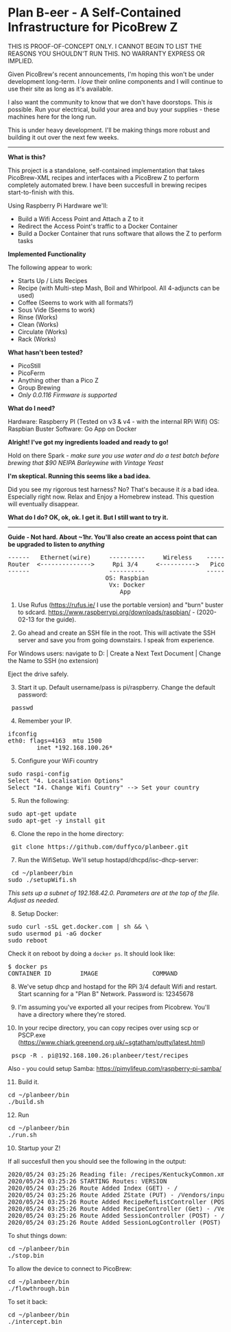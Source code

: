 # Plan B-eer - A Self-Contained Infrastructure for PicoBrew Z

THIS IS PROOF-OF-CONCEPT ONLY.  I CANNOT BEGIN TO LIST THE REASONS YOU SHOULDN'T RUN THIS.  NO WARRANTY EXPRESS OR IMPLIED.

Given PicoBrew's recent announcements, I'm hoping this won't be under development long-term.   I *love* their online components and I will continue to use their site as long as it's available.  

I also want the community to know that we don't have doorstops.  This *is* possible.  Run your electrical, build your area and buy your supplies - these machines here for the long run.

This is under heavy development.  I'll be making things more robust and building it out over the next few weeks.

----------------------------------------------------------------------------------------------------------------------------------------
<b> What is this? </b>

This project is a standalone, self-contained implementation that takes PicoBrew-XML recipes and interfaces with a PicoBrew Z to perform completely automated brew.   I have been succesfull in brewing recipes start-to-finish with this.

Using Raspberry Pi Hardware we'll:
- Build a Wifi Access Point and Attach a Z to it
- Redirect the Access Point's traffic to a Docker Container
- Build a Docker Container that runs software that allows the Z to perform tasks

<b> Implemented Functionality </b>

The following appear to work:
- Starts Up / Lists Recipes
- Recipe (with Multi-step Mash, Boil and Whirlpool.  All 4-adjuncts can be used)
- Coffee (Seems to work with all formats?)
- Sous Vide (Seems to work)
- Rinse (Works)
- Clean (Works)
- Circulate (Works)
- Rack (Works)

<b> What hasn't been tested?  </b>
- PicoStill
- PicoFerm
- Anything other than a Pico Z
- Group Brewing
- *Only 0.0.116 Firmware is supported*

<b> What do I need? </b>

Hardware: Raspberry PI (Tested on v3 & v4 - with the internal RPi Wifi)
OS: Raspbian Buster
Software: Go App on Docker 

<b> Alright!  I've got my ingredients loaded and ready to go! </b>

Hold on there Spark - *make sure you use water and do a test batch before brewing that $90 NEIPA Barleywine with Vintage Yeast*

<b> I'm skeptical.  Running this seems like a bad idea.</b>

Did you see my rigorous test harness?  No?  That's because it *is* a bad idea.  Especially right now.  Relax and Enjoy a Homebrew instead.   This question will eventually disappear.

<b> What do I do?  OK, ok, ok.  I get it.  But I still want to try it.  </b>

----------------------------------------------------------------------------------------------------------------------------------------

<b> Guide - Not hard.  About ~1hr.  You'll also create an access point that can be upgraded to listen to *anything* </b>

<pre>
------   Ethernet(wire)     ----------     Wireless    -------------
Router  <-------------->     Rpi 3/4     <---------->   PicoBrew Z
------                      ----------                 -------------
                           OS: Raspbian
                            Vx: Docker
                               App
</pre>

1. Use Rufus (https://rufus.ie/ I use the portable version) and "burn" buster to sdcard. 
https://www.raspberrypi.org/downloads/raspbian/ - (2020-02-13 for the guide).

2. Go ahead and create an SSH file in the root.  This will activate the SSH server and save you from going downstairs.  I speak from experience.

For Windows users: navigate to D: | Create a Next Text Document | Change the Name to SSH  (no extension)

Eject the drive safely.

3. Start it up. Default username/pass is pi/raspberry.  Change the default password:
<pre> passwd </pre>

4. Remember your IP.
<pre>ifconfig 
eth0: flags=4163<UP,BROADCAST,RUNNING,MULTICAST>  mtu 1500
        inet *192.168.100.26* 
</pre>

5. Configure your WiFi country
<pre>sudo raspi-config
Select "4. Localisation Options"
Select "I4. Change Wifi Country" --> Set your country</pre>

5. Run the following:
<pre>sudo apt-get update
sudo apt-get -y install git </pre>

6. Clone the repo in the home directory:
<pre> git clone https://github.com/duffyco/planbeer.git </pre>

7. Run the WifiSetup.  We'll setup hostapd/dhcpd/isc-dhcp-server:
<pre> cd ~/planbeer/bin
sudo ./setupWifi.sh </pre>

<i> This sets up a subnet of 192.168.42.0.  Parameters are at the top of the file.  Adjust as needed.</i>

8. Setup Docker:
<pre>sudo curl -sSL get.docker.com | sh && \
sudo usermod pi -aG docker
sudo reboot</pre>

Check it on reboot by doing a `docker ps`.  It should look like:
<pre>$ docker ps
CONTAINER ID        IMAGE               COMMAND             CREATED             STATUS              PORTS               NAMES
</pre>

8. We've setup dhcp and hostapd for the RPi 3/4 default Wifi and restart. Start scanning for a "Plan B" Network.  Password is: 12345678

9.  I'm assuming you've exported all your recipes from Picobrew.  You'll have a directory where they're stored. 

10. In your recipe directory, you can copy recipes over using scp or PSCP.exe (https://www.chiark.greenend.org.uk/~sgtatham/putty/latest.html)
<pre> pscp -R . pi@192.168.100.26:planbeer/test/recipes </pre>

Also - you could setup Samba: https://pimylifeup.com/raspberry-pi-samba/

11. Build it.
<pre>cd ~/planbeer/bin
./build.sh </pre>

12. Run
<pre>cd ~/planbeer/bin
./run.sh </pre>

10.  Startup your Z!

If all succesfull then you should see the following in the output:
<pre>2020/05/24 03:25:26 Reading file: /recipes/KentuckyCommon.xml
2020/05/24 03:25:26 STARTING Routes: VERSION
2020/05/24 03:25:26 Route Added Index (GET) - /
2020/05/24 03:25:26 Route Added ZState (PUT) - /Vendors/input.cshtml
2020/05/24 03:25:26 Route Added RecipeRefListController (POST) - /Vendors/input.cshtml
2020/05/24 03:25:26 Route Added RecipeController (Get) - /Vendors/input.cshtml
2020/05/24 03:25:26 Route Added SessionController (POST) - /Vendors/input.cshtml
2020/05/24 03:25:26 Route Added SessionLogController (POST) - /Vendors/input.cshtml
</pre>

To shut things down:
<pre>cd ~/planbeer/bin
./stop.bin </pre>

To allow the device to connect to PicoBrew:
<pre>cd ~/planbeer/bin
./flowthrough.bin</pre>

To set it back:
<pre>cd ~/planbeer/bin
./intercept.bin</pre>
